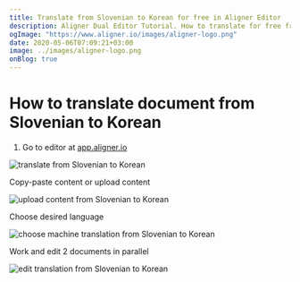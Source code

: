 ```yaml
---
title: Translate from Slovenian to Korean for free in Aligner Editor
description: Aligner Dual Editor Tutorial. How to translate for free from Slovenian to Korean. Aligner is multilingual document management platform. 
ogImage: "https://www.aligner.io/images/aligner-logo.png"
date: 2020-05-06T07:09:21+03:00
image: ../images/aligner-logo.png
onBlog: true
---
```


# How to translate document from Slovenian to Korean

1. Go to editor at [app.aligner.io](https://app.aligner.io "Aligner App web page")

![translate from Slovenian to Korean](../aligner-blank-editor.png "translate from Slovenian to Korean")

Copy-paste content or upload content

![upload content from Slovenian to Korean](../aligner-uploaded-document.png "upload content from Slovenian to Korean")

Choose desired language

![choose machine translation from Slovenian to Korean](../aligner-language-dropdown.png "choose machine translation from Slovenian to Korean")

Work and edit 2 documents in parallel

![edit translation from Slovenian to Korean](../aligner-double-sitded-editor.png "edit translation from Slovenian to Korean")


